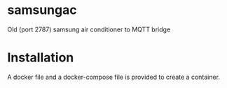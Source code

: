 # samsungac
Old (port 2787) samsung air conditioner to MQTT bridge

# Installation
A docker file and a docker-compose file is provided to create a container.

